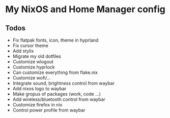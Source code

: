 # My NixOS and Home Manager config

## Todos

- Fix flatpak fonts, icon, theme in hyprland
- Fix cursor theme
- Add stylix
- Migrate my old dotfiles
- Customize wlogout
- Customize hyprlock
- Can customize everything from flake.nix
- Customize wofi/...
- Integrate sound, brightness control from waybar
- Add nixos logo to waybar
- Make gropus of packages (work, code ...)
- Add wireless/bluetooth control from waybar
- Customize firefox in nix
- Control power profile from waybar
